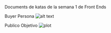 Documents de katas de la semana 1 de Front Ends

Buyer Persona
![alt text](https://github.com/pedrog93/FrontEndSemana1/Images/buyerPersona.png)

Publico Objetivo
![plot](https://github.com/pedrog93/FrontEndSemana1/Images/targetPublic.png)
